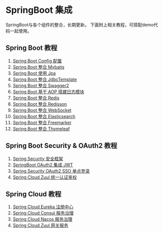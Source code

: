# SpringBoot 集成
SpringBoot与各个组件的整合，长期更新。
下面附上相关教程，可搭配demo代码一起使用。

## Spring Boot 教程
1. [Spring Boot Config 配置]()
2. [Spring Boot 整合 Mybatis](https://www.chenyangjie.com.cn/articles/2020/04/25/1587783556834.html)
3. [Spring Boot 使用 Jpa](https://www.chenyangjie.com.cn/articles/2020/04/25/1587785915374.html)
4. [Spring Boot 整合 JdbcTemplate](https://www.chenyangjie.com.cn/articles/2020/04/25/1587791589614.html)
5. [Spring Boot 整合 Swagger2 ]()
6. [Spring Boot 基于 AOP 搭建日志模块]()
7. [Spring Boot 整合 Redis](https://www.chenyangjie.com.cn/articles/2019/11/13/1573630151886.html)
8. [Spring Boot 整合 Redisson](https://www.chenyangjie.com.cn/articles/2020/03/28/1585403311935.html)
9. [Spring Boot 整合 WebSocket]()
10. [Spring Boot 整合 Elasticsearch](https://www.chenyangjie.com.cn/articles/2020/04/25/1587820360963.html)
11. [Spring Boot 整合 Freemarker]()
12. [Spring Boot 整合 Thymeleaf]()

## Spring Boot Security & OAuth2 教程
1. [Spring Security 安全框架](https://www.chenyangjie.com.cn/articles/2020/03/15/1584254953580.html)
2. [SpringBoot OAuth2 集成 JWT](https://www.chenyangjie.com.cn/articles/2020/03/14/1584194721393.html)
3. [Spring Security OAuth2 SSO 单点登录](https://www.chenyangjie.com.cn/articles/2020/03/15/1584254982408.html)
4. [Spring Cloud Zuul 统一认证鉴权](https://www.chenyangjie.com.cn/articles/2020/03/22/1584852458180.html)

## Spring Cloud 教程
1. [Spring Cloud Eureka 注册中心]()
2. [Spring Cloud Consul 服务治理]()
3. [Spring Cloud Nacos 服务治理]()
4. [Spring Cloud Zuul 网关服务]()